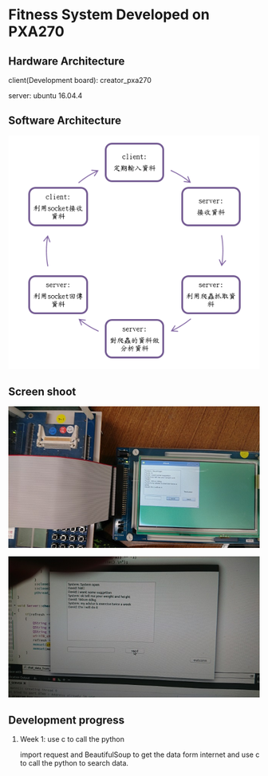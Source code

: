 # Fitness System Developed on PXA270
> 

## Hardware Architecture

client(Development board): creator_pxa270

server: ubuntu 16.04.4

## Software Architecture
![](https://github.com/SLdreaker/college_project_pxa270_fitness/raw/master/image/software.png)

## Screen shoot
![](https://github.com/SLdreaker/college_project_pxa270_fitness/blob/master/image/chat_client.JPG)

![](https://github.com/SLdreaker/college_project_pxa270_fitness/raw/master/image/chat_server.JPG)

## Development progress

1. Week 1: use c to call the python

	import request and BeautifulSoup to get the data form internet and use c to call the python to search data.

	

	
   




 
